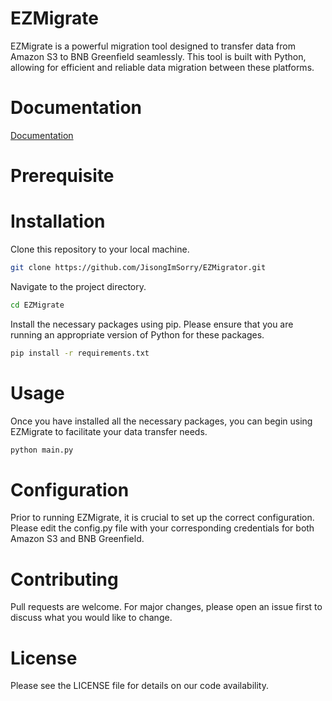 # EZMigrate

EZMigrate is a powerful migration tool designed to transfer data from Amazon S3 to BNB Greenfield seamlessly. This tool is built with Python, allowing for efficient and reliable data migration between these platforms.

# Documentation

[Documentation](https://jisongimsorrys-organization.gitbook.io/ezmigrate/)

# Prerequisite

# Installation

Clone this repository to your local machine.

```bash
git clone https://github.com/JisongImSorry/EZMigrator.git
```

Navigate to the project directory.

```bash
cd EZMigrate
```

Install the necessary packages using pip. Please ensure that you are running an appropriate version of Python for these packages.

```bash
pip install -r requirements.txt
```

# Usage

Once you have installed all the necessary packages, you can begin using EZMigrate to facilitate your data transfer needs.

```bash
python main.py
```

# Configuration

Prior to running EZMigrate, it is crucial to set up the correct configuration. Please edit the config.py file with your corresponding credentials for both Amazon S3 and BNB Greenfield.

# Contributing

Pull requests are welcome. For major changes, please open an issue first to discuss what you would like to change.

# License

Please see the LICENSE file for details on our code availability.
